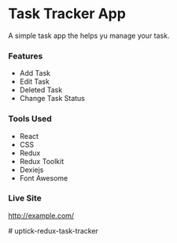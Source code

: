 # Task Tracker App #

A simple task app the helps yu manage your task.

### Features ###
* Add Task
* Edit Task
* Deleted Task
* Change Task Status

### Tools Used ###
* React
* CSS
* Redux
* Redux Toolkit
* Dexiejs
* Font Awesome

### Live Site ###
<http://example.com/>




#   u p t i c k - r e d u x - t a s k - t r a c k e r 
 
 
